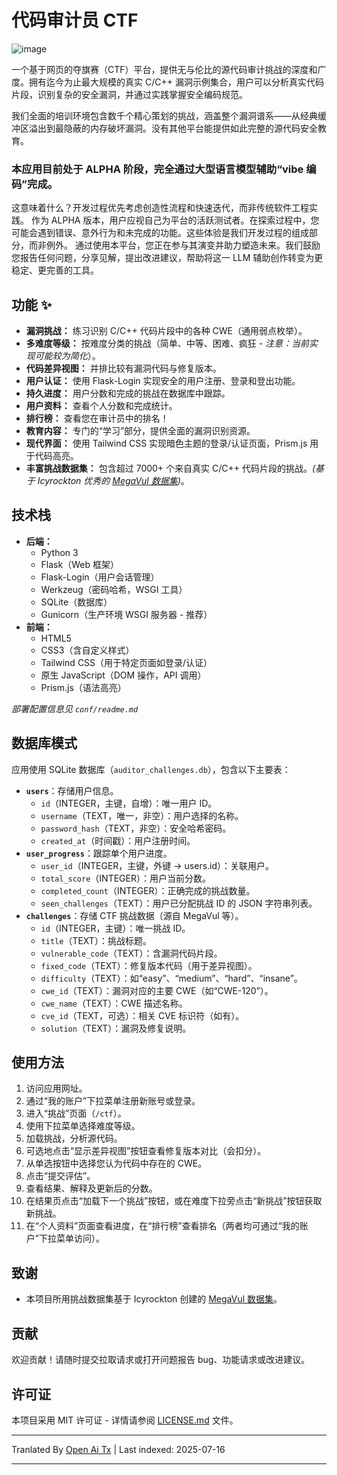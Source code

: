 # 代码审计员 CTF
![image](https://github.com/user-attachments/assets/fdfbbffc-71f9-4463-856d-aca054399a0f)

一个基于网页的夺旗赛（CTF）平台，提供无与伦比的源代码审计挑战的深度和广度。拥有迄今为止最大规模的真实 C/C++ 漏洞示例集合，用户可以分析真实代码片段，识别复杂的安全漏洞，并通过实践掌握安全编码规范。

我们全面的培训环境包含数千个精心策划的挑战，涵盖整个漏洞谱系——从经典缓冲区溢出到最隐蔽的内存破坏漏洞。没有其他平台能提供如此完整的源代码安全教育。

### 本应用目前处于 ALPHA 阶段，完全通过大型语言模型辅助“vibe 编码”完成。

这意味着什么？开发过程优先考虑创造性流程和快速迭代，而非传统软件工程实践。
作为 ALPHA 版本，用户应视自己为平台的活跃测试者。在探索过程中，您可能会遇到错误、意外行为和未完成的功能。这些体验是我们开发过程的组成部分，而非例外。
通过使用本平台，您正在参与其演变并助力塑造未来。我们鼓励您报告任何问题，分享见解，提出改进建议，帮助将这一 LLM 辅助创作转变为更稳定、更完善的工具。

## 功能 ✨

* **漏洞挑战：** 练习识别 C/C++ 代码片段中的各种 CWE（通用弱点枚举）。
* **多难度等级：** 按难度分类的挑战（简单、中等、困难、疯狂 - *注意：当前实现可能较为简化*）。
* **代码差异视图：** 并排比较有漏洞代码与修复版本。
* **用户认证：** 使用 Flask-Login 实现安全的用户注册、登录和登出功能。
* **持久进度：** 用户分数和完成的挑战在数据库中跟踪。
* **用户资料：** 查看个人分数和完成统计。
* **排行榜：** 查看您在审计员中的排名！
* **教育内容：** 专门的“学习”部分，提供全面的漏洞识别资源。
* **现代界面：** 使用 Tailwind CSS 实现暗色主题的登录/认证页面，Prism.js 用于代码高亮。
* **丰富挑战数据集：** 包含超过 7000+ 个来自真实 C/C++ 代码片段的挑战。*(基于 Icyrockton 优秀的 [MegaVul 数据集](https://github.com/Icyrockton/MegaVul))*。

## 技术栈 ️

* **后端：**
    * Python 3
    * Flask（Web 框架）
    * Flask-Login（用户会话管理）
    * Werkzeug（密码哈希，WSGI 工具）
    * SQLite（数据库）
    * Gunicorn（生产环境 WSGI 服务器 - 推荐）
* **前端：**
    * HTML5
    * CSS3（含自定义样式）
    * Tailwind CSS（用于特定页面如登录/认证）
    * 原生 JavaScript（DOM 操作，API 调用）
    * Prism.js（语法高亮）

*部署配置信息见 `conf/readme.md`*

## 数据库模式

应用使用 SQLite 数据库（`auditor_challenges.db`），包含以下主要表：

* **`users`**：存储用户信息。
    * `id`（INTEGER，主键，自增）：唯一用户 ID。
    * `username`（TEXT，唯一，非空）：用户选择的名称。
    * `password_hash`（TEXT，非空）：安全哈希密码。
    * `created_at`（时间戳）：用户注册时间。
* **`user_progress`**：跟踪单个用户进度。
    * `user_id`（INTEGER，主键，外键 -> users.id）：关联用户。
    * `total_score`（INTEGER）：用户当前分数。
    * `completed_count`（INTEGER）：正确完成的挑战数量。
    * `seen_challenges`（TEXT）：用户已分配挑战 ID 的 JSON 字符串列表。
* **`challenges`**：存储 CTF 挑战数据（源自 MegaVul 等）。
    * `id`（INTEGER，主键）：唯一挑战 ID。
    * `title`（TEXT）：挑战标题。
    * `vulnerable_code`（TEXT）：含漏洞代码片段。
    * `fixed_code`（TEXT）：修复版本代码（用于差异视图）。
    * `difficulty`（TEXT）：如“easy”、“medium”、“hard”、“insane”。
    * `cwe_id`（TEXT）：漏洞对应的主要 CWE（如“CWE-120”）。
    * `cwe_name`（TEXT）：CWE 描述名称。
    * `cve_id`（TEXT，可选）：相关 CVE 标识符（如有）。
    * `solution`（TEXT）：漏洞及修复说明。

## 使用方法

1. 访问应用网址。
2. 通过“我的账户”下拉菜单注册新账号或登录。
3. 进入“挑战”页面（`/ctf`）。
4. 使用下拉菜单选择难度等级。
5. 加载挑战，分析源代码。
6. 可选地点击“显示差异视图”按钮查看修复版本对比（会扣分）。
7. 从单选按钮中选择您认为代码中存在的 CWE。
8. 点击“提交评估”。
9. 查看结果、解释及更新后的分数。
10. 在结果页点击“加载下一个挑战”按钮，或在难度下拉旁点击“新挑战”按钮获取新挑战。
11. 在“个人资料”页面查看进度，在“排行榜”查看排名（两者均可通过“我的账户”下拉菜单访问）。

## 致谢

* 本项目所用挑战数据集基于 Icyrockton 创建的 [MegaVul 数据集](https://github.com/Icyrockton/MegaVul)。

## 贡献

欢迎贡献！请随时提交拉取请求或打开问题报告 bug、功能请求或改进建议。

## 许可证

本项目采用 MIT 许可证 - 详情请参阅 [LICENSE.md](https://raw.githubusercontent.com/20urc3/auditor.codes/main/LICENSE.md) 文件。


---

Tranlated By [Open Ai Tx](https://github.com/OpenAiTx/OpenAiTx) | Last indexed: 2025-07-16

---